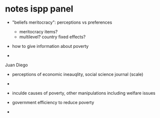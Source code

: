 # notes ispp panel

- "beliefs meritocracy": perceptions vs preferences
  - meritocracy items?
  - multilevel? country fixed effects?

- how to give information about poverty

- 

Juan Diego
- perceptions of economic ineauqlity, social science journal (scale)
-

- inculde causes of poverty, other manipulations including welfare issues
- government efficiency to reduce poverty
-
